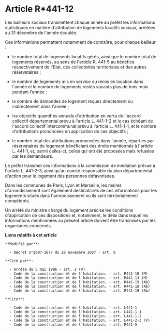 # Article R*441-12

Les bailleurs sociaux transmettent chaque année au préfet les informations statistiques en matière d'attribution de logements
locatifs sociaux, arrêtées au 31 décembre de l'année écoulée. 

Ces informations permettent notamment de connaître, pour chaque bailleur :

- le nombre total de logements locatifs gérés, ainsi que le nombre total de logements réservés, au sens de l'article R. 441-5
au bénéfice respectivement de l'Etat, des collectivités territoriales et des autres réservataires ;

- le nombre de logements mis en service ou remis en location dans l'année et le nombre de logements restés vacants plus de
trois mois pendant l'année ;

- le nombre de demandes de logement reçues directement ou indirectement dans l'année ;

- les objectifs quantifiés annuels d'attribution en vertu de l'accord collectif départemental prévu à l'article L. 441-1-2 et
le cas échéant de l'accord collectif intercommunal prévu à l'article L. 441-1-1, et le nombre d'attributions prononcées en
application de ces objectifs ;

- le nombre total des attributions prononcées dans l'année, réparties par réservataires de logement bénéficiant des droits
mentionnés à l'article L. 441-1, et, parmi celles-ci, celles qui ont été proposées mais refusées par les demandeurs. 

Le préfet transmet ces informations à la commission de médiation prévue à l'article L. 441-2-3, ainsi qu'au comité
responsable du plan départemental d'action pour le logement des personnes défavorisées. 

Dans les communes de Paris, Lyon et Marseille, les maires d'arrondissement sont également destinataires de ces informations
pour les logements situés dans l'arrondissement où ils sont territorialement compétents. 

Un arrêté du ministre chargé du logement précise les conditions d'application de ces dispositions et, notamment, le délai
dans lequel les informations mentionnées au présent article doivent être transmises par les organismes concernés.

**Liens relatifs à cet article**

	**Modifié par**:

	  - Décret n°2007-1677 du 28 novembre 2007 - art. 9

	**Cité par**:

	  - Arrêté du 5 mai 1986 - art. 2 (V)
	  - Code de la construction et de l'habitation. - art. R441-10 (M)
	  - Code de la construction et de l'habitation. - art. R441-13 (M)
	  - Code de la construction et de l'habitation. - art. R441-15 (Ab)
	  - Code de la construction et de l'habitation. - art. R441-18 (Ab)
	  - Code de la construction et de l'habitation. - art. R441-19 (Ab)

	**Cite**:

	  - Code de la construction et de l'habitation. - art. L441-1
	  - Code de la construction et de l'habitation. - art. L441-1-1
	  - Code de la construction et de l'habitation. - art. L441-1-2
	  - Code de la construction et de l'habitation. - art. L441-2-3 (V)
	  - Code de la construction et de l'habitation. - art. R441-5

